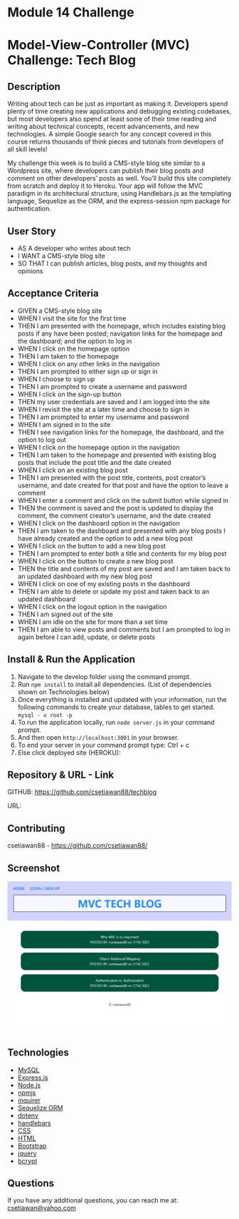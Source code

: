 # Module 14 Challenge

# Model-View-Controller (MVC) Challenge: Tech Blog

## Description

Writing about tech can be just as important as making it. Developers spend plenty of time creating new applications and debugging existing codebases, but most developers also spend at least some of their time reading and writing about technical concepts, recent advancements, and new technologies. A simple Google search for any concept covered in this course returns thousands of think pieces and tutorials from developers of all skill levels!

My challenge this week is to build a CMS-style blog site similar to a Wordpress site, where developers can publish their blog posts and comment on other developers’ posts as well. You’ll build this site completely from scratch and deploy it to Heroku. Your app will follow the MVC paradigm in its architectural structure, using Handlebars.js as the templating language, Sequelize as the ORM, and the express-session npm package for authentication.

## User Story

- AS A developer who writes about tech
- I WANT a CMS-style blog site
- SO THAT I can publish articles, blog posts, and my thoughts and opinions

## Acceptance Criteria

- GIVEN a CMS-style blog site
- WHEN I visit the site for the first time
- THEN I am presented with the homepage, which includes existing blog posts if any have been posted; navigation links for the homepage and the dashboard; and the option to log in
- WHEN I click on the homepage option
- THEN I am taken to the homepage
- WHEN I click on any other links in the navigation
- THEN I am prompted to either sign up or sign in
- WHEN I choose to sign up
- THEN I am prompted to create a username and password
- WHEN I click on the sign-up button
- THEN my user credentials are saved and I am logged into the site
- WHEN I revisit the site at a later time and choose to sign in
- THEN I am prompted to enter my username and password
- WHEN I am signed in to the site
- THEN I see navigation links for the homepage, the dashboard, and the option to log out
- WHEN I click on the homepage option in the navigation
- THEN I am taken to the homepage and presented with existing blog posts that include the post title and the date created
- WHEN I click on an existing blog post
- THEN I am presented with the post title, contents, post creator’s username, and date created for that post and have the option to leave a comment
- WHEN I enter a comment and click on the submit button while signed in
- THEN the comment is saved and the post is updated to display the comment, the comment creator’s username, and the date created
- WHEN I click on the dashboard option in the navigation
- THEN I am taken to the dashboard and presented with any blog posts I have already created and the option to add a new blog post
- WHEN I click on the button to add a new blog post
- THEN I am prompted to enter both a title and contents for my blog post
- WHEN I click on the button to create a new blog post
- THEN the title and contents of my post are saved and I am taken back to an updated dashboard with my new blog post
- WHEN I click on one of my existing posts in the dashboard
- THEN I am able to delete or update my post and taken back to an updated dashboard
- WHEN I click on the logout option in the navigation
- THEN I am signed out of the site
- WHEN I am idle on the site for more than a set time
- THEN I am able to view posts and comments but I am prompted to log in again before I can add, update, or delete posts

## Install & Run the Application

1. Navigate to the develop folder using the command prompt.
2. Run `npm install` to install all dependencies. (List of dependencies shown on Technologies below)
3. Once everything is installed and updated with your information, run the following commands to create your database, tables to get started. `mysql - u root -p`
4. To run the application locally, run `node server.js` in your command prompt.
5. And then open `http://localhost:3001` in your browser.
6. To end your server in your command prompt type: Ctrl + c
7. Else click deployed site (HEROKU): 

## Repository & URL - Link

GITHUB: https://github.com/csetiawan88/techblog

URL:

## Contributing

csetiawan88 - https://github.com/csetiawan88/

## Screenshot

![Tech Blog](screenshot1.jpg)

## Technologies

- [MySQL](https://www.mysql.com/)
- [Express.js](https://expressjs.com/)
- [Node.js](https://nodejs.org/en/)
- [npmjs](https://docs.npmjs.com/)
- [inquirer](https://www.npmjs.com/package/inquirer)
- [Sequelize ORM](https://sequelize.org/)
- [dotenv](https://www.npmjs.com/package/dotenv)
- [handlebars](https://handlebarsjs.com/)
- [CSS](https://developer.mozilla.org/en-US/docs/Web/CSS)
- [HTML](https://html.com/)
- [Bootstrap](https://getbootstrap.com/)
- [jquery](https://jquery.com/)
- [bcrypt](https://www.npmjs.com/package/bcrypt)

## Questions

If you have any additional questions, you can reach me at:
csetiawan@yahoo.com